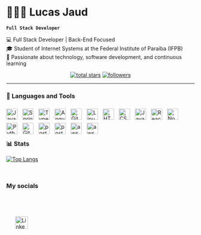 # 🧑🏻‍💻 Lucas Jaud

**`Full Stack Developer`**

💻 Full Stack Developer | Back-End Focused<br />
🎓 Student of Internet Systems at the Federal Institute of Paraíba (IFPB)<br />
🚀 Passionate about technology, software development, and continuous learning<br />


<p align="center">
    <a href="https://github.com/LucasJaud?tab=repositories&sort=stargazers">
    <img alt="total stars" title="Total stars on GitHub" src="https://custom-icon-badges.demolab.com/github/stars/Lucasjaud?color=55960c&style=for-the-badge&labelColor=488207&logo=star"/></a>
  <a href="https://github.com/LucasJaud?tab=followers">
    <img alt="followers" title="Follow me on Github" src="https://custom-icon-badges.demolab.com/github/followers/LucasJaud?color=236ad3&labelColor=1155ba&style=for-the-badge&logo=github&label=Follow&logoColor=white"/></a>
</p>

---

### 🧰 Languages and Tools

<img align="left" alt="Java" width="30px" style="padding-right:10px; padding-top:8px;" src="https://cdn.jsdelivr.net/gh/devicons/devicon/icons/java/java-original.svg"/>
<img align="left" alt="Spring" width="30px" style="padding-right:10px;padding-top:8px;" src="https://cdn.jsdelivr.net/gh/devicons/devicon/icons/spring/spring-original.svg" />
<img align="left" alt="TypeScript" width="30px" style="padding-right:10px; padding-top:8px;" src="https://cdn.jsdelivr.net/gh/devicons/devicon/icons/typescript/typescript-plain.svg" />
<img align="left" alt="Angular" width="30px" style="padding-right:10px; padding-top:8px;" src="https://cdn.jsdelivr.net/gh/devicons/devicon/icons/angularjs/angularjs-plain.svg" />
<img align="left" alt="Git" width="30px" style="padding-right:10px; padding-top:8px;" src="https://cdn.jsdelivr.net/gh/devicons/devicon/icons/git/git-original.svg" />
<img align="left" alt="Linux" width="30px" style="padding-right:10px; padding-top:8px;" src="https://cdn.jsdelivr.net/gh/devicons/devicon/icons/linux/linux-original.svg" />
<img align="left" alt="HTML" width="30px" style="padding-right:10px; padding-top:8px;" src="https://cdn.jsdelivr.net/gh/devicons/devicon/icons/html5/html5-plain.svg" />
<img align="left" alt="CSS" width="30px" style="padding-right:10px; padding-top:8px;" src="https://cdn.jsdelivr.net/gh/devicons/devicon/icons/css3/css3-plain.svg" />
<img align="left" alt="JavaScript" width="30px" style="padding-right:10px; padding-top:8px;" src="https://cdn.jsdelivr.net/gh/devicons/devicon/icons/javascript/javascript-plain.svg" />
<img align="left" alt="React" width="30px" style="padding-right:10px; padding-top:8px;" src="https://cdn.jsdelivr.net/gh/devicons/devicon/icons/react/react-original.svg" />
<img align="left" alt="NodeJS" width="30px" style="padding-right:10px; padding-top:8px;" src="https://cdn.jsdelivr.net/gh/devicons/devicon/icons/nodejs/nodejs-original.svg" />
<img align="left" alt="Python" width="30px" style="padding-right:10px; padding-top:8px;" src="https://cdn.jsdelivr.net/gh/devicons/devicon@latest/icons/python/python-original.svg" />
<img align="left" alt="GitHub" width="30px" style="padding-right:10px; padding-top:8px;" src="https://cdn.jsdelivr.net/gh/devicons/devicon/icons/github/github-original.svg" />
<img align="left" alt="postman"  width="30px" style="padding-right:10px; padding-top:8px;"  src="https://cdn.jsdelivr.net/gh/devicons/devicon@latest/icons/postman/postman-original.svg" />
<img align="left" alt="postgres"  width="30px" style="padding-right:10px; padding-top:8px;" src="https://cdn.jsdelivr.net/gh/devicons/devicon@latest/icons/postgresql/postgresql-original.svg" />
<img align="left" alt="aws"  width="30px" style="padding-right:10px; padding-top:8px;" src="https://cdn.jsdelivr.net/gh/devicons/devicon@latest/icons/amazonwebservices/amazonwebservices-original-wordmark.svg" />
<img align="left" alt="aws"  width="30px" style="padding-right:10px; padding-top:8px;" src="https://cdn.jsdelivr.net/gh/devicons/devicon@latest/icons/docker/docker-original.svg" />
                              
<br />
<br />
<br />
<br />


### 📊 Stats

[![Top Langs](https://github-readme-stats.vercel.app/api/top-langs/?username=lucasjaud&langs_count=8&layout=donut&theme=radical)](https://github.com/anuraghazra/github-readme-stats)


<br />

###  My socials

<p align="center">

 ## &#8287;&#8287;&#8287;&#8287;&#8287;
 <!--   <a href="https://x.com/LP_jaud"><img width="34px" alt="Twitter" title="Twitter" src="https://cdn.jsdelivr.net/gh/devicons/devicon@latest/icons/twitter/twitter-original.svg"/></a> -->
  &#8287;&#8287;&#8287;&#8287;&#8287;
  <a href="https://www.linkedin.com/in/lucas-jaud/"><img width="34px" alt="LinkedIn" title="LinkedIn" src="https://cdn.jsdelivr.net/gh/devicons/devicon@latest/icons/linkedin/linkedin-original.svg" /></a>
          
          
</p>
